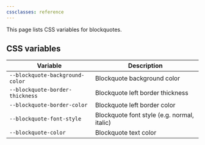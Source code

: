 ```yaml
---
cssclasses: reference
---
```


This page lists CSS variables for blockquotes.

## CSS variables

| Variable                        | Description                                 |
| ------------------------------- | ------------------------------------------- |
| `--blockquote-background-color` | Blockquote background color                 |
| `--blockquote-border-thickness` | Blockquote left border thickness            |
| `--blockquote-border-color`     | Blockquote left border color                |
| `--blockquote-font-style`       | Blockquote font style (e.g. normal, italic) |
| `--blockquote-color`            | Blockquote text color                       |
